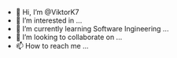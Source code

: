 - 👋 Hi, I’m @ViktorK7
- 👀 I’m interested in ...
- 🌱 I’m currently learning Software Ingineering ...
- 💞️ I’m looking to collaborate on ...
- 📫 How to reach me ...

<!---
ViktorK7/ViktorK7 is a ✨ special ✨ repository because its `README.md` (this file) appears on your GitHub profile.
You can click the Preview link to take a look at your changes.
--->
